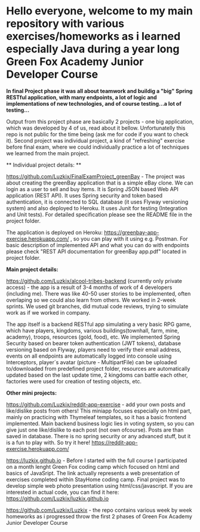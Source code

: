 # **Hello everyone, welcome to my main repository with various exercises/homeworks as i learned especially Java during a year long Green Fox Academy Junior Developer Course**

**In final Project phase it was all about teamwork and buildig a "big" Spring RESTful application, with many endpoints, a lot of logic and implementations of new technologies, and of course testing...a lot of testing...** 

Output from this project phase are basically 2 projects - one big application, which was developed by 4 of us, read about it bellow. Unfortunatelly this repo is not public for the time being (ask me for code if you want to check it). Second project was individual project, a kind of "refreshing" exercise before final exam, where we could individually practice a lot of techniques we learned from the main project. 

** Individual project details: **

https://github.com/Luzkix/FinalExamProject_greenBay - The project was about creating the greenBay application that is a simple eBay clone. We can login as a user to sell and buy items. It is Spring JSON based Web API application (REST API). It uses Spring security and token based authentication, it is connected to SQL database (it uses Flyway versioning system) and also deployed to Heroku. It uses Junit for testing (Integration and Unit tests). For detailed specification please see the README file in the project folder.

The application is deployed on Heroku: https://greenbay-app-exercise.herokuapp.com/ , so you can play with it using e.g. Postman. For basic description of implemented API and what you can do with endpoints please check "REST API documentation for greenBay app.pdf" located in project folder. 

**Main project details:**

https://github.com/Luzkix/alcool-tribes-backend (currently only private access) - the app is a result of 3-4 months of work of 4 developers (including me). There was like 40-50 user stories to be implemented, often overlaping so we could also learn from others. We worked in 2-week sprints. We used git branches, did mutual code reviews, trying to simulate work as if we worked in company. 

The app itself is a backend RESTful app simulating a very basic RPG game, which have players, kingdoms, various buildings(townhall, farm, mine, academy), troops, resources (gold, food), etc. We implemented Spring Security based on bearer token authentication (JWT tokens), database versioning based on Flyway, players need to verify their email address, events on all endpoints are automatically logged into console using Interceptors, player´s avatar (picture - MultipartFile) can be uploaded to/downloaded from predefined project folder, resources are automatically updated based on the last update time, 2 kingdoms can battle each other, factories were used for creation of testing objects, etc.

**Other mini projects:**

https://github.com/Luzkix/reddit-app-exercise - add your own posts and like/dislike posts from others! This miniapp focuses especially on html part, mainly on practicing with Thymeleaf templates, so it has a basic frontend implemented. Main backend business logic lies in voting system, so you can give just one like/dislike to each post (not own ofcourse). Posts are than saved in database. There is no spring security or any advanced stuff, but it is a fun to play with. So try it here! https://reddit-app-exercise.herokuapp.com/ 

https://luzkix.github.io - Before I started with the full course I participated on a month lenght Green Fox coding camp which focused on html and basics of JavaSript. The link actually represents a web presentation of exercises completed within StayHome coding camp. Final project was to develop simple web photo presentation using html/css/javascript. If you are interested in actual code, you can find it here: https://github.com/Luzkix/luzkix.github.io

https://github.com/Luzkix/Luzkix - the repo contains various week by week homeworks as i progressed throw the first 2 phases of Green Fox Academy Junior Developer Course 
